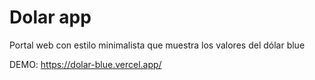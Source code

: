 # Dolar app

Portal web con estilo minimalista que muestra los valores del dólar blue

DEMO: https://dolar-blue.vercel.app/

